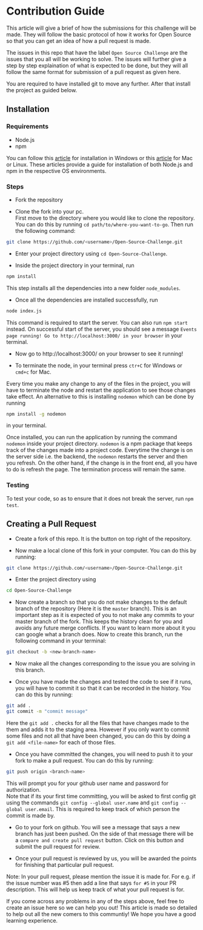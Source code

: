 # Contribution Guide

This article will give a brief of how the submissions for this challenge will be made. They will follow the basic protocol of how it works for Open Source so that you can get an idea of how a pull request is made.

The issues in this repo that have the label `Open Source Challenge` are the issues that you all will be working to solve. The issues will further give a step by step explaination of what is expected to be done, but they will all follow the same format for submission of a pull request as given here.

You are required to have installed git to move any further. After that install the project as guided below.

## Installation

### Requirements
* Node.js
* npm

You can follow this [article](https://phoenixnap.com/kb/install-node-js-npm-on-windows) for installation in Windows or this [article](https://www.taniarascia.com/how-to-install-and-use-node-js-and-npm-mac-and-windows/#installation-on-a-mac-or-linux) for Mac or Linux. These articles provide a guide for installation of both Node.js and npm in the respective OS environments.

### Steps

* Fork the repository

* Clone the fork into your pc.  
First move to the directory where you would like to clone the repository. You can do this by running `cd path/to/where-you-want-to-go`. Then run the following command:  
```sh 
git clone https://github.com/<username>/Open-Source-Challenge.git
```

* Enter your project directory using `cd Open-Source-Challenge`.  

* Inside the project directory in your terminal, run  
```sh 
npm install
```
This step installs all the dependencies into a new folder `node_modules`.

* Once all the dependencies are installed successfully, run
```sh
node index.js
```
This command is required to start the server. You can also run `npm start` instead. On successful start of the server, you should see a message `Events page running! Go to http://localhost:3000/ in your browser` in your terminal.

* Now go to http://localhost:3000/ on your browser to see it running!

* To terminate the node, in your terminal press `ctr+C` for Windows or `cmd+c` for Mac.
  
Every time you make any change to any of the files in the project, you will have to terminate the node and restart the application to see those changes take effect. An alternative to this is installing `nodemon` which can be done by running
```sh
npm install -g nodemon
``` 
in your terminal.  
  
Once installed, you can run the application by running the command `nodemon` inside your project directory. `nodemon` is a npm package that keeps track of the changes made into a project code. Everytime the change is on the server side i.e. the backend, the `nodemon` restarts the server and then you refresh. On the other hand, if the change is in the front end, all you have to do is refresh the page. The termination process will remain the same.

### Testing

To test your code, so as to ensure that it does not break the server, run `npm test`.

## Creating a Pull Request

* Create a fork of this repo. It is the button on top right of the repository.

* Now make a local clone of this fork in your computer. You can do this by running:
```sh
git clone https://github.com/<username>/Open-Source-Challenge.git
```

* Enter the project directory using
```sh
cd Open-Source-Challenge
```

* Now create a branch so that you do not make changes to the default branch of the repository (Here it is the `master` branch). This is an important step as it is expected of you to not make any commits to your master branch of the fork. This keeps the history clean for you and avoids any future merge conflicts. If you want to learn more about it you can google what a branch does. Now to create this branch, run the following command in your terminal:
```sh
git checkout -b <new-branch-name>
```

* Now make all the changes corresponding to the issue you are solving in this branch.

* Once you have made the changes and tested the code to see if it runs, you will have to commit it so that it can be recorded in the history. You can do this by running:
```sh
git add .
git commit -m "commit message"
```
Here the `git add .` checks for all the files that have changes made to the them and adds it to the staging area. However if you only want to commit some files and not all that have been changed, you can do this by doing a `git add <file-name>` for each of those files.

* Once you have committed the changes, you will need to push it to your fork to make a pull request. You can do this by running:
```sh
git push origin <branch-name>
``` 
This will prompt you for your github user name and password for authorization.  
Note that if its your first time committing, you will be asked to first config git using the commands `git config --global user.name` and `git config --global user.email`. This is required to keep track of which person the commit is made by.

* Go to your fork on github. You will see a message that says a new branch has just been pushed. On the side of that message there will be a `compare and create pull request` button. Click on this button and submit the pull request for review.

* Once your pull request is reviewed by us, you will be awarded the points for finishing that particular pull request.  

Note: In your pull request, please mention the issue it is made for. For e.g. if the issue number was #5 then add a line that says `for #5` in your PR description. This will help us keep track of what your pull request is for.

If you come across any problems in any of the steps above, feel free to create an issue here so we can help you out! This article is made so detailed to help out all the new comers to this communtiy! We hope you have a good learning experience.
